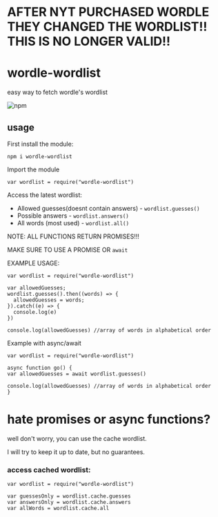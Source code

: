 # AFTER NYT PURCHASED WORDLE THEY CHANGED THE WORDLIST!! THIS IS NO LONGER VALID!!

# wordle-wordlist

 easy way to fetch wordle's wordlist

![npm](https://img.shields.io/npm/dt/wordle-wordlist.png)

## usage

First install the module:

```
npm i wordle-wordlist
```

Import the module

```
var wordlist = require("wordle-wordlist")
```

Access the latest wordlist:

- Allowed guesses(doesnt contain answers) - 
`wordlist.guesses()`
- Possible answers - `wordlist.answers()`
- All words (most used) - `wordlist.all()`

NOTE: ALL FUNCTIONS RETURN PROMISES!!!

MAKE SURE TO USE A PROMISE OR `await`

EXAMPLE USAGE:

```
var wordlist = require("wordle-wordlist")

var allowedGuesses;
wordlist.guesses().then((words) => {
  allowedGuesses = words;
}).catch((e) => {
  console.log(e)
})

console.log(allowedGuesses) //array of words in alphabetical order
```

Example with async/await
```
var wordlist = require("wordle-wordlist")

async function go() {
var allowedGuesses = await wordlist.guesses()

console.log(allowedGuesses) //array of words in alphabetical order
}
```


# hate promises or async functions?

well don't worry, you can use the cache wordlist. 

I will try to keep it up to date, but no guarantees.

### access cached wordlist:

```
var wordlist = require("wordle-wordlist")

var guessesOnly = wordlist.cache.guesses
var answersOnly = wordlist.cache.answers
var allWords = wordlist.cache.all
```
